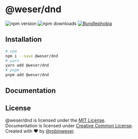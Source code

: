 # @weser/dnd

<img alt="npm version" src="https://badge.fury.io/js/@weser%2Fdnd.svg"> <img alt="npm downloads" src="https://img.shields.io/npm/dm/@weser/dnd.svg"> <a href="https://bundlephobia.com/result?p=@weser/dnd@latest"><img alt="Bundlephobia" src="https://img.shields.io/bundlephobia/minzip/@weser/dnd.svg"></a>

## Installation

```sh
# npm
npm i --save @weser/dnd
# yarn
yarn add @weser/dnd
# pnpm
pnpm add @weser/dnd
```

## Documentation

## License

@weser/dnd is licensed under the [MIT License](http://opensource.org/licenses/MIT).<br>
Documentation is licensed under [Creative Common License](http://creativecommons.org/licenses/by/4.0/).<br>
Created with ♥ by [@robinweser](http://weser.io).
